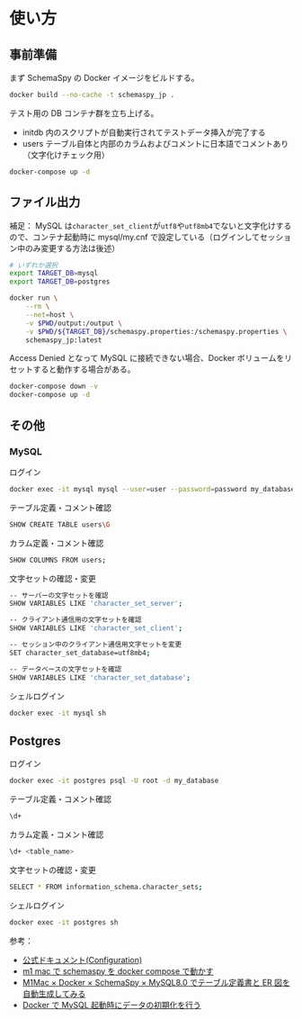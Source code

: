 # 使い方

## 事前準備

まず SchemaSpy の Docker イメージをビルドする。

```bash
docker build --no-cache -t schemaspy_jp .
```

テスト用の DB コンテナ群を立ち上げる。

- initdb 内のスクリプトが自動実行されてテストデータ挿入が完了する
- users テーブル自体と内部のカラムおよびコメントに日本語でコメントあり（文字化けチェック用）

```bash
docker-compose up -d
```

## ファイル出力

補足：
MySQL は`character_set_client`が`utf8`や`utf8mb4`でないと文字化けするので、コンテナ起動時に mysql/my.cnf で設定している（ログインしてセッション中のみ変更する方法は後述）

```bash
# いずれか選択
export TARGET_DB=mysql
export TARGET_DB=postgres
```

```bash
docker run \
    --rm \
    --net=host \
    -v $PWD/output:/output \
    -v $PWD/${TARGET_DB}/schemaspy.properties:/schemaspy.properties \
    schemaspy_jp:latest
```

Access Denied となって MySQL に接続できない場合、Docker ボリュームをリセットすると動作する場合がある。

```bash
docker-compose down -v
docker-compose up -d
```

## その他

### MySQL

ログイン

```bash
docker exec -it mysql mysql --user=user --password=password my_database
```

テーブル定義・コメント確認

```bash
SHOW CREATE TABLE users\G
```

カラム定義・コメント確認

```bash
SHOW COLUMNS FROM users;
```

文字セットの確認・変更

```bash
-- サーバーの文字セットを確認
SHOW VARIABLES LIKE 'character_set_server';

-- クライアント通信用の文字セットを確認
SHOW VARIABLES LIKE 'character_set_client';

-- セッション中のクライアント通信用文字セットを変更
SET character_set_database=utf8mb4;

-- データベースの文字セットを確認
SHOW VARIABLES LIKE 'character_set_database';

```

シェルログイン

```bash
docker exec -it mysql sh
```

## Postgres

ログイン

```bash
docker exec -it postgres psql -U root -d my_database
```

テーブル定義・コメント確認

```bash
\d+
```

カラム定義・コメント確認

```bash
\d+ <table_name>
```

文字セットの確認・変更

```bash
SELECT * FROM information_schema.character_sets;
```

シェルログイン

```bash
docker exec -it postgres sh
```

参考：

- [公式ドキュメント(Configuration)](https://schemaspy.readthedocs.io/en/v6.0.0/configuration.html)
- [m1 mac で schemaspy を docker compose で動かす](https://www.aipacommander.com/entry/2023/02/01/194152)
- [M1Mac × Docker × SchemaSpy × MySQL8.0 でテーブル定義書と ER 図を自動生成してみる](https://gmor-sys.com/2022/10/19/db-document-autocreation-tool/)
- [Docker で MySQL 起動時にデータの初期化を行う](https://qiita.com/moaikids/items/f7c0db2c98425094ef10)
